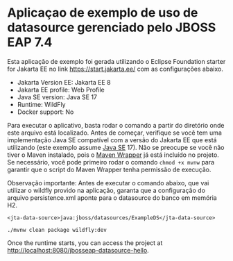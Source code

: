 # Aplicaçao de exemplo de uso de datasource gerenciado pelo JBOSS EAP 7.4

Esta aplicação de exemplo foi gerada utilizando o Eclipse Foundation starter for Jakarta EE no link https://start.jakarta.ee/ com as configurações abaixo.

* Jakarta Version EE: Jakarta EE 8
* Jakarta EE profile: Web Profile
* Java SE version: Java SE 17
* Runtime: WildFly
* Docker support: No



Para executar o aplicativo, basta rodar o comando a partir do diretório onde este arquivo está localizado. Antes de começar, verifique se você tem uma implementação Java SE compatível com a versão do Jakarta EE que está utilizando (este exemplo assume [Java SE](https://adoptium.net) 17).
Não se preocupe se você não tiver o Maven instalado, pois o [Maven Wrapper](https://maven.apache.org/wrapper/) já está incluído no projeto. Se necessário, você pode primeiro rodar o comando `chmod +x mvnw` para garantir que o script do Maven Wrapper tenha permissão de execução.


Observação importante:
Antes de executar o comando abaixo, que vai utilizar o wildfly provido na aplicação, garanta que a configuração do arquivo persistence.xml aponte para o datasource do banco em memória H2.

```
<jta-data-source>java:jboss/datasources/ExampleDS</jta-data-source>
```
```
./mvnw clean package wildfly:dev
```

Once the runtime starts, you can access the project at [http://localhost:8080/jbosseap-datasource-hello](http://localhost:8080/jbosseap-datasource-hello).

